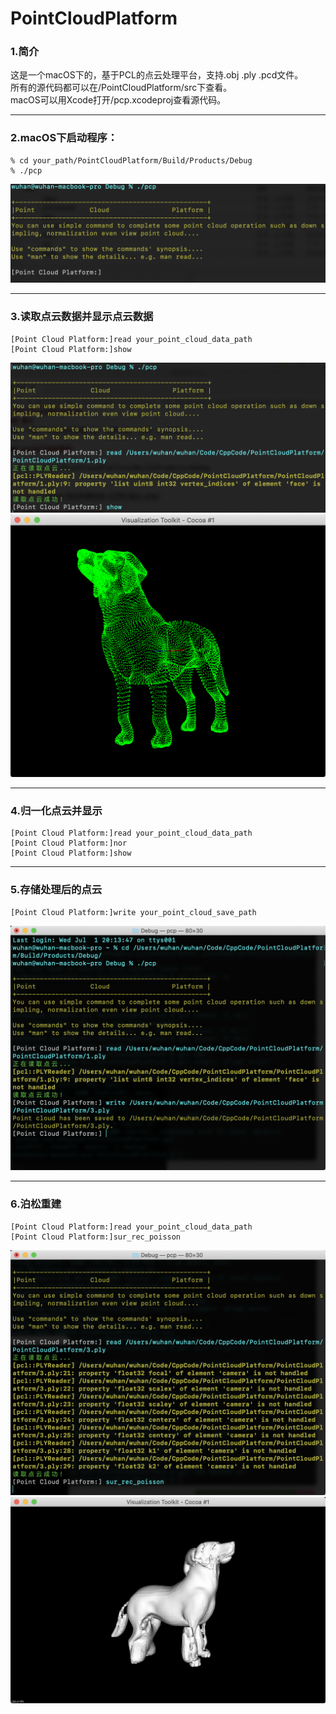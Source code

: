 # PointCloudPlatform
### 1.简介  
这是一个macOS下的，基于PCL的点云处理平台，支持.obj .ply .pcd文件。  
所有的源代码都可以在/PointCloudPlatform/src下查看。  
macOS可以用Xcode打开/pcp.xcodeproj查看源代码。  

---
### 2.macOS下启动程序：   
```
% cd your_path/PointCloudPlatform/Build/Products/Debug  
% ./pcp  
```
![avatar](image/QQ20200630-123927@2x.png)  

---
### 3.读取点云数据并显示点云数据  
```  
[Point Cloud Platform:]read your_point_cloud_data_path
[Point Cloud Platform:]show
```
![avatar](image/QQ20200630-145641@2x.png)  
![avatar](image/QQ20200630-145851@2x.png)  

---
### 4.归一化点云并显示  
```
[Point Cloud Platform:]read your_point_cloud_data_path
[Point Cloud Platform:]nor
[Point Cloud Platform:]show
```

---
### 5.存储处理后的点云  
```
[Point Cloud Platform:]write your_point_cloud_save_path
```
![avatar](image/QQ20200701-201648@2x.png)  

---
### 6.泊松重建  
```
[Point Cloud Platform:]read your_point_cloud_data_path
[Point Cloud Platform:]sur_rec_poisson
```
![avatar](image/QQ20200701-202527@2x.png)  
![avatar](image/QQ20200701-202622@2x.png)  